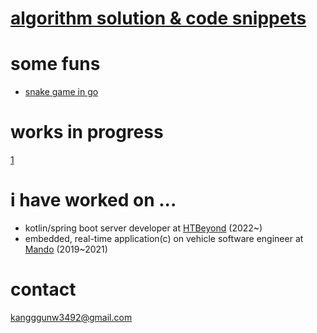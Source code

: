 # [algorithm solution & code snippets](https://r3g492.github.io/skills-github-pages/)
# some funs
- [snake game in go](https://github.com/r3g492/helloGame)
# works in progress
 [1](https://github.com/r3g492/blazethenet)

# i have worked on ...  
- kotlin/spring boot server developer at [HTBeyond](https://htbeyond.com/) (2022~)  
- embedded, real-time application(c) on vehicle software engineer at [Mando](https://www.hlmando.com/ko/main.do) (2019~2021)

# contact  
kangggunw3492@gmail.com

